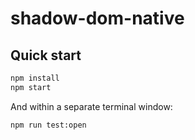 # shadow-dom-native

## Quick start

```bash
npm install
npm start
```

And within a separate terminal window:

```bash
npm run test:open
```
